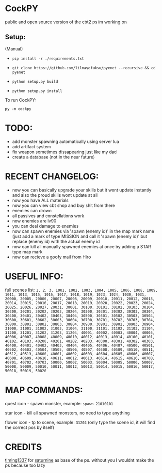 # CockPY
public and open source version of the cbt2 ps im working on


## Setup:
(Manual)
- `pip install -r ./requirements.txt`

- `git clone https://github.com/lilmayofuksu/pyenet --recursive && cd pyenet`

- `python setup.py build`

- `python setup.py install`

To run CockPY:

`py -m cockpy`
# TODO:
- add monster spawning automatically using server lua
- add artifact system
- fix weapon sometimes dissapearing just like my dad
- create a database (not in the near future)

# RECENT CHANGELOG:
- now you can basically upgrade your skills but it wont update instantly and also the proud skills wont update at all
- now you have ALL materials
- now you can view cbt shop and buy shit from there
- enemies can drown
- all passives and constellations work
- now enemies are lv90
- you can deal damage to enemies
- now can spawn enemies via 'spawn (enemy id)' in the map mark name (just add a mark of type MISSION and call it 'spawn (enemy id)' but replace (enemy id) with the actual enemy id
- now can kill all manually spawned enemies at once by adding a STAR type map mark
- now can recieve a goofy mail from Hiro


# USEFUL INFO:
full scenes list:
`1, 2, 3, 1001, 1002, 1003, 1004, 1005, 1006, 1008, 1009, 1011, 1013, 1015, 1016, 1017, 1018, 1019, 1023, 1024, 1030, 1031, 20000, 20005, 20006, 20007, 20008, 20009, 20010, 20011, 20012, 20013, 20014, 20015, 20016, 20017, 20018, 20019, 20020, 20022, 20023, 20024, 20025, 20026, 20027, 20031, 30001, 30100, 30101, 30102, 30103, 30104, 30200, 30201, 30202, 30203, 30204, 30300, 30301, 30302, 30303, 30304, 30400, 30401, 30402, 30403, 30404, 30500, 30501, 30502, 30503, 30504, 30600, 30601, 30602, 30603, 30604, 30700, 30701, 30702, 30703, 30704, 30800, 30801, 30802, 30803, 30804, 30900, 30901, 30902, 30903, 30904, 31000, 31001, 31002, 31003, 31004, 31100, 31101, 31102, 31103, 31104, 31200, 31201, 31202, 31203, 31204, 40001, 40002, 40003, 40004, 40005, 40006, 40007, 40008, 40009, 40010, 40012, 40013, 40014, 40100, 40101, 40102, 40103, 40200, 40201, 40202, 40203, 40300, 40301, 40302, 40303, 40400, 40401, 40402, 40403, 40404, 40405, 40406, 40407, 40500, 40501, 40502, 40503, 40504, 40505, 40506, 40507, 40508, 40509, 40510, 40511, 40512, 40513, 40600, 40601, 40602, 40603, 40604, 40605, 40606, 40607, 40608, 40609, 40610, 40611, 40612, 40613, 40614, 40615, 40616, 40700, 40701, 40702, 40703, 50000, 50002, 50003, 50004, 50005, 50006, 50007, 50008, 50009, 50010, 50011, 50012, 50013, 50014, 50015, 50016, 50017, 50018, 50019, 50020`

# MAP COMMANDS:

quest icon - spawn monster, example: `spawn 21010101`

star icon - kill all spawned monsters, no need to type anything

flower icon - tp to scene, example: `31204` (only type the scene id, it will find the correct pos by itself)


# CREDITS
[timing1337](https://github.com/timing1337) for [saturnine](https://github.com/timing1337/saturnine) as base of the ps. without you I wouldnt make the ps because too lazy
